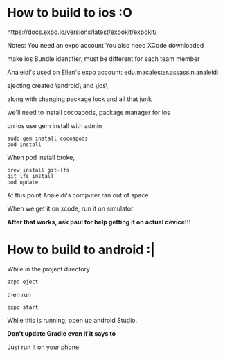 # How to build to ios :O

https://docs.expo.io/versions/latest/expokit/expokit/

Notes:
You need an expo account
You also need XCode downloaded

make ios Bundle identifier, must be different for each team member

Analeidi's used on Ellen's expo account:
edu.macalester.assassin.analeidi

ejecting created
\\android\\
and
\\ios\\

along with changing package lock and all that junk


we'll need to install cocoapods, package manager for ios

on ios use gem install with admin
```
sudo gem install cocoapods
pod install
```

When pod install broke,

```
brew install git-lfs
git lfs install
pod update
```

At this point Analeidi's computer ran out of space


When we get it on xcode, run it on simulator

__After that works, ask paul for help getting it on actual device!!!__

# How to build to android :|

While in the project directory
```
expo eject
```

then run
```
expo start
```

While this is running, open up android Studio.

__Don't update Gradle even if it says to__

Just run it on your phone

